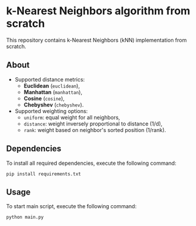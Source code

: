 # k-Nearest Neighbors algorithm from scratch
This repository contains k-Nearest Neighbors (kNN) implementation from scratch.

## About
- Supported distance metrics:
  - **Euclidean** (`euclidean`),
  - **Manhattan** (`manhattan`),
  - **Cosine** (`cosine`),
  - **Chebyshev** (`chebyshev`).
- Supported weighting options:
  - `uniform`: equal weight for all neighbors,
  - `distance`: weight inversely proportional to distance (1/d),
  - `rank`: weight based on neighbor's sorted position (1/rank).

## Dependencies
To install all required dependencies, execute the following command:
```console
pip install requirements.txt
```

## Usage
To start main script, execute the following command:
```console
python main.py
```